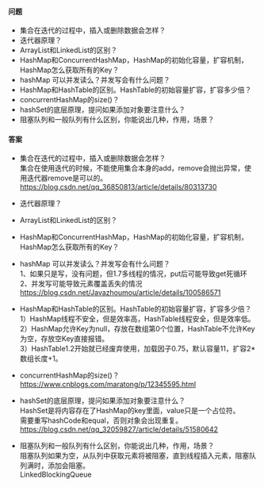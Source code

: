#### 问题

+ 集合在迭代的过程中，插入或删除数据会怎样？
+ 迭代器原理？
+ ArrayList和LinkedList的区别？
+ HashMap和ConcurrentHashMap，HashMap的初始化容量，扩容机制，HashMap怎么获取所有的Key？
+ hashMap 可以并发读么？并发写会有什么问题？
+ HashMap和HashTable的区别。HashTable的初始容量扩容，扩容多少倍？
+ concurrentHashMap的size()？
+ hashSet的底层原理，提问如果添加对象要注意什么？
+ 阻塞队列和一般队列有什么区别，你能说出几种，作用，场景？

#### 答案

+ 集合在迭代的过程中，插入或删除数据会怎样？  
集合在使用迭代的时候，不能使用集合本身的add，remove会抛出异常，使用迭代器remove是可以的。  
https://blog.csdn.net/qq_36850813/article/details/80313730    


+ 迭代器原理？    
+ ArrayList和LinkedList的区别？  
+ HashMap和ConcurrentHashMap，HashMap的初始化容量，扩容机制，HashMap怎么获取所有的Key？


+ hashMap 可以并发读么？并发写会有什么问题？  
1、如果只是写，没有问题，但1.7多线程的情况，put后可能导致get死循环  
2、并发写可能导致元素覆盖丢失的情况  
https://blog.csdn.net/Javazhoumou/article/details/100586571  


+ HashMap和HashTable的区别。HashTable的初始容量扩容，扩容多少倍？  
1）HashMap线程不安全，但是效率高，HashTable线程安全，但是效率低。  
2）HashMap允许Key为null，存放在数组第0个位置，HashTable不允许Key为空，存放空Key直接报错。  
3）HashTable1.2开始就已经废弃使用，加载因子0.75，默认容量11，扩容2*数组长度+1。  


+ concurrentHashMap的size()？  
https://www.cnblogs.com/maratong/p/12345595.html


+ hashSet的底层原理，提问如果添加对象要注意什么？  
HashSet是将内容存在了HashMap的key里面，value只是一个占位符。  
需要重写hashCode和equal，否则对象会出现重复。  
https://blog.csdn.net/qq_32059827/article/details/51580642  


+ 阻塞队列和一般队列有什么区别，你能说出几种，作用，场景？  
阻塞队列如果为空，从队列中获取元素将被阻塞，直到线程插入元素，阻塞队列满时，添加会阻塞。  
LinkedBlockingQueue    
